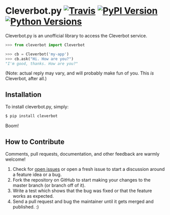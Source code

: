 # Cleverbot.py [![Travis](https://img.shields.io/travis/folz/cleverbot.py.svg?style=flat-square)](https://travis-ci.org/folz/cleverbot.py) [![PyPI Version](https://img.shields.io/pypi/v/cleverbot.svg?style=flat-square)](https://pypi.python.org/pypi/cleverbot) [![Python Versions](https://img.shields.io/pypi/pyversions/cleverbot.svg?style=flat-square)](https://pypi.python.org/pypi/cleverbot)

Cleverbot.py is an unofficial library to access the Cleverbot service.

```python
>>> from cleverbot import Cleverbot

>>> cb = Cleverbot('my-app')
>>> cb.ask("Hi. How are you?")
"I'm good, thanks. How are you?"
```

(Note: actual reply may vary, and will probably make fun of you. This _is_ Cleverbot, after all.)

## Installation

To install cleverbot.py, simply:

```bash
$ pip install cleverbot
```

Boom!

How to Contribute
-----

Comments, pull requests, documentation, and other feedback are warmly welcome!

1. Check for [open issues](https://github.com/folz/cleverbot.py/issues) or open a fresh issue to start a discussion around a feature idea or a bug.
2. Fork the repository on GitHub to start making your changes to the master branch (or branch off of it).
3. Write a test which shows that the bug was fixed or that the feature works as expected.
4. Send a pull request and bug the maintainer until it gets merged and published. :)
